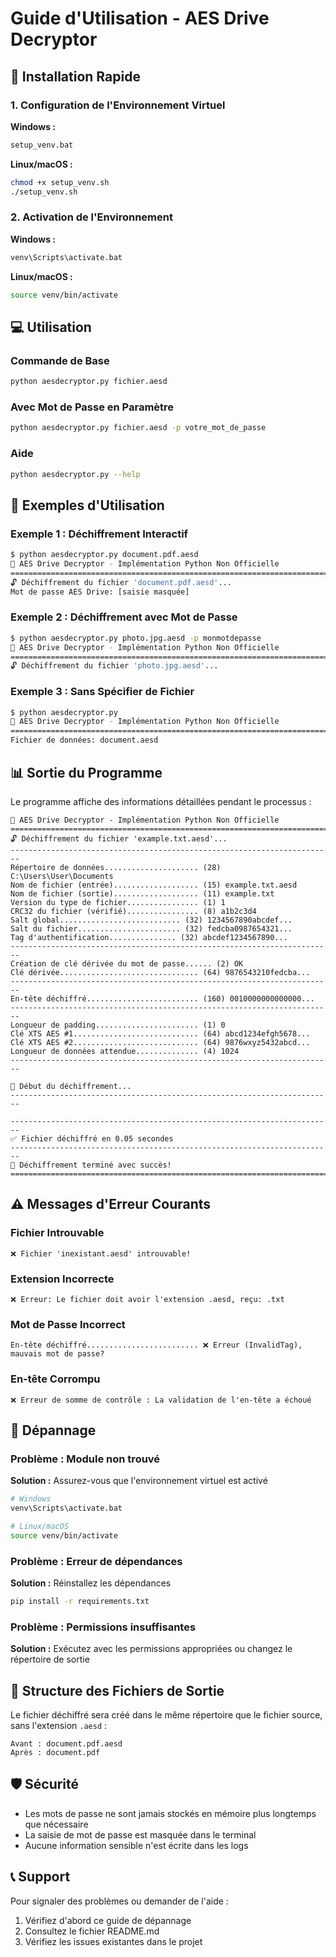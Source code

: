 # Guide d'Utilisation - AES Drive Decryptor

## 🚀 Installation Rapide

### 1. Configuration de l'Environnement Virtuel

**Windows :**
```cmd
setup_venv.bat
```

**Linux/macOS :**
```bash
chmod +x setup_venv.sh
./setup_venv.sh
```

### 2. Activation de l'Environnement

**Windows :**
```cmd
venv\Scripts\activate.bat
```

**Linux/macOS :**
```bash
source venv/bin/activate
```

## 💻 Utilisation

### Commande de Base
```bash
python aesdecryptor.py fichier.aesd
```

### Avec Mot de Passe en Paramètre
```bash
python aesdecryptor.py fichier.aesd -p votre_mot_de_passe
```

### Aide
```bash
python aesdecryptor.py --help
```

## 📝 Exemples d'Utilisation

### Exemple 1 : Déchiffrement Interactif
```bash
$ python aesdecryptor.py document.pdf.aesd
🔐 AES Drive Decryptor - Implémentation Python Non Officielle
========================================================================
🔓 Déchiffrement du fichier 'document.pdf.aesd'...
Mot de passe AES Drive: [saisie masquée]
```

### Exemple 2 : Déchiffrement avec Mot de Passe
```bash
$ python aesdecryptor.py photo.jpg.aesd -p monmotdepasse
🔐 AES Drive Decryptor - Implémentation Python Non Officielle
========================================================================
🔓 Déchiffrement du fichier 'photo.jpg.aesd'...
```

### Exemple 3 : Sans Spécifier de Fichier
```bash
$ python aesdecryptor.py
🔐 AES Drive Decryptor - Implémentation Python Non Officielle
========================================================================
Fichier de données: document.aesd
```

## 📊 Sortie du Programme

Le programme affiche des informations détaillées pendant le processus :

```
🔐 AES Drive Decryptor - Implémentation Python Non Officielle
========================================================================
🔓 Déchiffrement du fichier 'example.txt.aesd'...
------------------------------------------------------------------------
Répertoire de données..................... (28) C:\Users\User\Documents
Nom de fichier (entrée)................... (15) example.txt.aesd
Nom de fichier (sortie)................... (11) example.txt
Version du type de fichier................ (1) 1
CRC32 du fichier (vérifié)................ (8) a1b2c3d4
Salt global........................... (32) 1234567890abcdef...
Salt du fichier....................... (32) fedcba0987654321...
Tag d'authentification............... (32) abcdef1234567890...
------------------------------------------------------------------------
Création de clé dérivée du mot de passe...... (2) OK
Clé dérivée............................... (64) 9876543210fedcba...
------------------------------------------------------------------------
En-tête déchiffré......................... (160) 0010000000000000...
------------------------------------------------------------------------
Longueur de padding....................... (1) 0
Clé XTS AES #1............................ (64) abcd1234efgh5678...
Clé XTS AES #2............................ (64) 9876wxyz5432abcd...
Longueur de données attendue.............. (4) 1024
------------------------------------------------------------------------

🔄 Début du déchiffrement...
------------------------------------------------------------------------

------------------------------------------------------------------------
✅ Fichier déchiffré en 0.05 secondes
------------------------------------------------------------------------
🎉 Déchiffrement terminé avec succès!
========================================================================
```

## ⚠️ Messages d'Erreur Courants

### Fichier Introuvable
```
❌ Fichier 'inexistant.aesd' introuvable!
```

### Extension Incorrecte
```
❌ Erreur: Le fichier doit avoir l'extension .aesd, reçu: .txt
```

### Mot de Passe Incorrect
```
En-tête déchiffré......................... ❌ Erreur (InvalidTag), mauvais mot de passe?
```

### En-tête Corrompu
```
❌ Erreur de somme de contrôle : La validation de l'en-tête a échoué
```

## 🔧 Dépannage

### Problème : Module non trouvé
**Solution :** Assurez-vous que l'environnement virtuel est activé
```bash
# Windows
venv\Scripts\activate.bat

# Linux/macOS
source venv/bin/activate
```

### Problème : Erreur de dépendances
**Solution :** Réinstallez les dépendances
```bash
pip install -r requirements.txt
```

### Problème : Permissions insuffisantes
**Solution :** Exécutez avec les permissions appropriées ou changez le répertoire de sortie

## 📁 Structure des Fichiers de Sortie

Le fichier déchiffré sera créé dans le même répertoire que le fichier source, sans l'extension `.aesd` :

```
Avant : document.pdf.aesd
Après : document.pdf
```

## 🛡️ Sécurité

- Les mots de passe ne sont jamais stockés en mémoire plus longtemps que nécessaire
- La saisie de mot de passe est masquée dans le terminal
- Aucune information sensible n'est écrite dans les logs

## 📞 Support

Pour signaler des problèmes ou demander de l'aide :
1. Vérifiez d'abord ce guide de dépannage
2. Consultez le fichier README.md
3. Vérifiez les issues existantes dans le projet